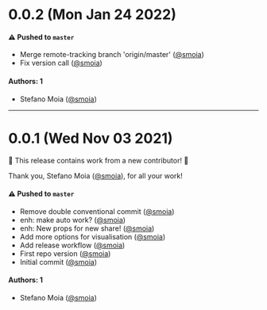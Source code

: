 # 0.0.2 (Mon Jan 24 2022)

#### ⚠️ Pushed to `master`

- Merge remote-tracking branch 'origin/master' ([@smoia](https://github.com/smoia))
- Fix version call ([@smoia](https://github.com/smoia))

#### Authors: 1

- Stefano Moia ([@smoia](https://github.com/smoia))

---

# 0.0.1 (Wed Nov 03 2021)

:tada: This release contains work from a new contributor! :tada:

Thank you, Stefano Moia ([@smoia](https://github.com/smoia)), for all your work!

#### ⚠️ Pushed to `master`

- Remove double conventional commit ([@smoia](https://github.com/smoia))
- enh: make auto work? ([@smoia](https://github.com/smoia))
- enh: New props for new share! ([@smoia](https://github.com/smoia))
- Add more options for visualisation ([@smoia](https://github.com/smoia))
- Add release workflow ([@smoia](https://github.com/smoia))
- First repo version ([@smoia](https://github.com/smoia))
- Initial commit ([@smoia](https://github.com/smoia))

#### Authors: 1

- Stefano Moia ([@smoia](https://github.com/smoia))
